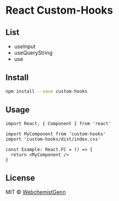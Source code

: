 # React Custom-Hooks

## List

- useInput
- useQueryString
- use

## Install

```bash
npm install --save custom-hooks
```

## Usage

```tsx
import React, { Component } from 'react'

import MyComponent from 'custom-hooks'
import 'custom-hooks/dist/index.css'

const Example: React.FC = () => {
  return <MyComponent />
}
```

## License

MIT © [WebchemistGenn](https://github.com/WebchemistGenn)
